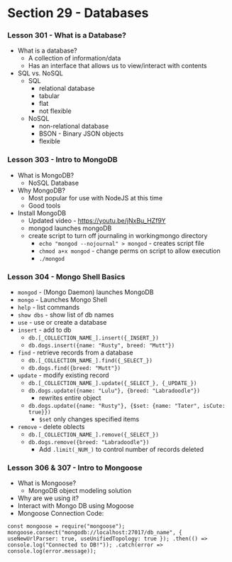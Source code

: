 # Section 29 - Databases
### Lesson 301 - What is a Database?
* What is a database?
	* A collection of information/data
	* Has an interface that allows us to view/interact with contents
* SQL vs. NoSQL
	* SQL 
		* relational database
		* tabular
		* flat
		* not flexible
	* NoSQL
		* non-relational database
		* BSON - Binary JSON objects
		* flexible

### Lesson 303 - Intro to MongoDB
* What is MongoDB?
	* NoSQL Database
* Why MongoDB?
	* Most popular for use with NodeJS at this time
	* Good tools
* Install MongoDB
	* Updated video - https://youtu.be/jNxBu_HZf9Y
	* mongod launches mongoDB
	* create script to turn off journaling in workingmongo directory
		* `echo "mongod --nojournal" > mongod` - creates script file
		* `chmod a+x mongod` - change perms on script to allow execution
		* `./mongod`

### Lesson 304 - Mongo Shell Basics
* `mongod` - (Mongo Daemon) launches MongoDB 
* `mongo` - Launches Mongo Shell
* `help` - list commands
* `show dbs` - show list of db names
* `use` - use or create a database
* `insert` - add to db
	* `db.[_COLLECTION_NAME_].insert({_INSERT_})`
	* `db.dogs.insert({name: "Rusty", breed: "Mutt"})`
* `find` - retrieve records from a database
	* `db.[_COLLECTION_NAME_].find({_SELECT_})`
	* `db.dogs.find({breed: "Mutt"})`
* `update` - modify existing record
	* `db.[_COLLECTION_NAME_].update({_SELECT_}, {_UPDATE_})`
	* `db.dogs.update({name: "Lulu"}, {breed: "Labradoodle"})`
		* rewrites entire object
	* `db.dogs.update({name: "Rusty"}, {$set: {name: "Tater", isCute: true}})`
		* `$set` only changes specified items 
* `remove` - delete oblects
	* `db.[_COLLECTION_NAME_].remove({_SELECT_})`
	* `db.dogs.remove({breed: "Labradoodle"})`
		* Add `.limit(_NUM_)` to control number of records deleted

### Lesson 306 & 307 - Intro to Mongoose
* What is Mongoose?
	* MongoDB object modeling solution
* Why are we using it?
* Interact with Mongo DB using Mogoose
* Mongoose Connection Code:

`const mongoose = require("mongoose");
mongoose.connect("mongodb://localhost:27017/db_name", {
	useNewUrlParser: true,
	useUnifiedTopology: true
});
.then(() => console.log("Connected to DB!"));
.catch(error => console.log(error.message));`